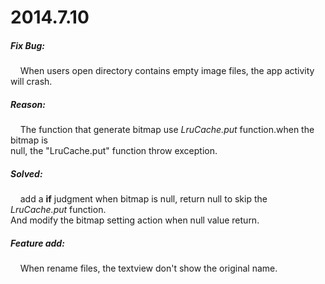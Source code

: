 # 2014.7.10 #
##### Fix Bug:
  &nbsp;&nbsp;&nbsp;&nbsp;When users open directory contains empty image files, the app activity will crash.
  
##### Reason:
  &nbsp;&nbsp;&nbsp;&nbsp;The function that generate bitmap use *LruCache.put* function.when the bitmap is  
  null, the "LruCache.put" function throw exception.  
  
##### Solved:
  &nbsp;&nbsp;&nbsp;&nbsp;add a **if** judgment when bitmap is null, return null to skip the *LruCache.put* function.  
  And modify the bitmap setting action when null value return.  
  
##### Feature add:
  &nbsp;&nbsp;&nbsp;&nbsp;When rename files, the textview don't show the original name.  

